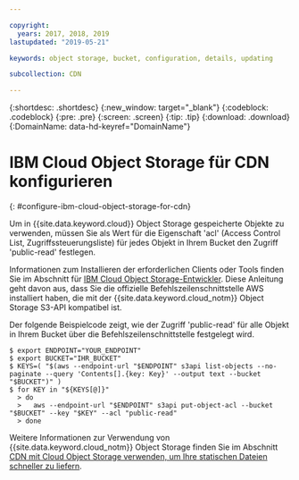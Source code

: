 ```yaml
---

copyright:
  years: 2017, 2018, 2019
lastupdated: "2019-05-21"

keywords: object storage, bucket, configuration, details, updating

subcollection: CDN

---
```


{:shortdesc: .shortdesc}
{:new_window: target="_blank"}
{:codeblock: .codeblock}
{:pre: .pre}
{:screen: .screen}
{:tip: .tip}
{:download: .download}
{:DomainName: data-hd-keyref="DomainName"}

# IBM Cloud Object Storage für CDN konfigurieren
{: #configure-ibm-cloud-object-storage-for-cdn}

Um in {{site.data.keyword.cloud}} Object Storage gespeicherte Objekte zu verwenden, müssen Sie als Wert für die Eigenschaft 'acl' (Access Control List, Zugriffssteuerungsliste) für jedes Objekt in Ihrem Bucket den Zugriff 'public-read' festlegen.

Informationen zum Installieren der erforderlichen Clients oder Tools finden Sie im Abschnitt für [IBM Cloud Object Storage-Entwickler](/docs/services/cloud-object-storage/basics?topic=cloud-object-storage-gs-dev#for-developers). Diese Anleitung geht davon aus, dass Sie die offizielle Befehlszeilenschnittstelle AWS installiert haben, die mit der {{site.data.keyword.cloud_notm}} Object Storage S3-API kompatibel ist.

Der folgende Beispielcode zeigt, wie der Zugriff 'public-read' für alle Objekt in Ihrem Bucket über die Befehlszeilenschnittstelle festgelegt wird.

```
$ export ENDPOINT="YOUR_ENDPOINT"
$ export BUCKET="IHR_BUCKET"
$ KEYS=( "$(aws --endpoint-url "$ENDPOINT" s3api list-objects --no-paginate --query 'Contents[].{key: Key}' --output text --bucket "$BUCKET")" )
$ for KEY in "${KEYS[@]}"
  > do
  >   aws --endpoint-url "$ENDPOINT" s3api put-object-acl --bucket "$BUCKET" --key "$KEY" --acl "public-read"
  > done
```

Weitere Informationen zur Verwendung von {{site.data.keyword.cloud_notm}} Object Storage finden Sie im Abschnitt [CDN mit Cloud Object Storage verwenden, um Ihre statischen Dateien schneller zu liefern](https://cloud.ibm.com/docs/tutorials?topic=solution-tutorials-static-files-cdn#accelerate-delivery-of-static-files-using-a-cdn).
